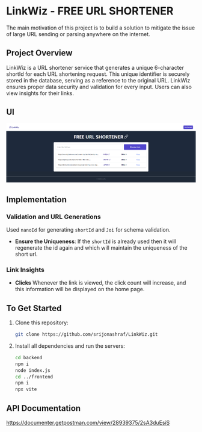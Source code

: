 # LinkWiz - FREE URL SHORTENER

The main motivation of this project is to build a solution to mitigate the issue of large URL sending or parsing anywhere on the internet.

## Project Overview

LinkWiz is a URL shortener service that generates a unique 6-character shortId for each URL shortening request. This unique identifier is securely stored in the database, serving as a reference to the original URL. LinkWiz ensures proper data security and validation for every input. Users can also view insights for their links.

## UI
![LinkWiz](./ui-design.png)

## Implementation

### Validation and URL Generations 

Used `nanoId` for generating `shortId` and `Joi` for schema validation.

- **Ensure the Uniqueness**:
  If the  `shortId` is already used then it will regenerate the id again and which will maintain the uniqueness of the short url.

### Link Insights

- **Clicks**
  Whenever the link is viewed, the click count will increase, and this information will be displayed on the home page.



## To Get Started

1. Clone this repository:

   ```bash
   git clone https://github.com/srijonashraf/LinkWiz.git
   ```

2. Install all dependencies and run the servers:

   ```bash
   cd backend
   npm i
   node index.js
   cd ../frontend
   npm i
   npx vite
   ```


## API Documentation

https://documenter.getpostman.com/view/28939375/2sA3duEsiS
